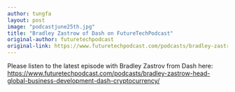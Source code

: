 ```yaml
---
author: tungfa
layout: post
image: "podcastjune25th.jpg"
title: "Bradley Zastrow of Dash on FutureTechPodcast"
original-author: futuretechpodcast
original-link: https://www.futuretechpodcast.com/podcasts/bradley-zastrow-head-global-business-development-dash-cryptocurrency/
---
```




Please listen to the latest episode with Bradley Zastrov from Dash here:
<https://www.futuretechpodcast.com/podcasts/bradley-zastrow-head-global-business-development-dash-cryptocurrency/>
